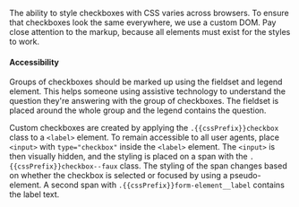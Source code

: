 The ability to style checkboxes with CSS varies across browsers. To ensure that checkboxes look the same everywhere, we use a custom DOM. Pay close attention to the markup, because all elements must exist for the styles to work.

<h4 class="site-text-heading--label">Accessibility</h4>

Groups of checkboxes should be marked up using the fieldset and legend element. This helps someone using assistive technology to understand the question they're answering with the group of checkboxes. The fieldset is placed around the whole group and the legend contains the question.

Custom checkboxes are created by applying the `.{{cssPrefix}}checkbox` class to a `<label>` element. To remain accessible to all user agents, place `<input>` with `type="checkbox"` inside the `<label>` element.  The `<input>` is then visually hidden, and the styling is placed on a span with the `.{{cssPrefix}}checkbox--faux` class. The styling of the span changes based on whether the checkbox is selected or focused by using a pseudo-element. A second span with `.{{cssPrefix}}form-element__label` contains the label text.
